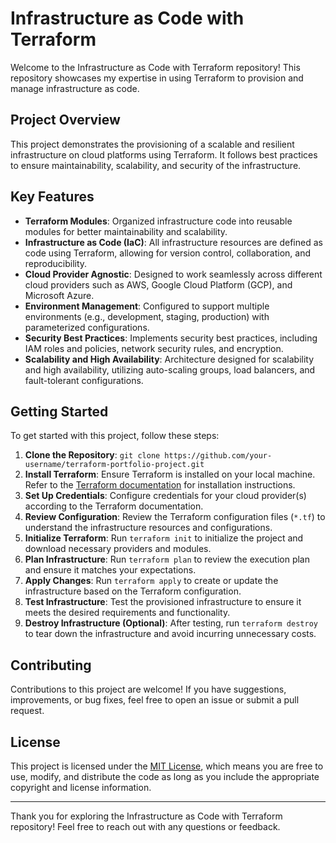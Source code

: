 # Infrastructure as Code with Terraform

Welcome to the Infrastructure as Code with Terraform repository! This repository showcases my expertise in using Terraform to provision and manage infrastructure as code.

## Project Overview

This project demonstrates the provisioning of a scalable and resilient infrastructure on cloud platforms using Terraform. It follows best practices to ensure maintainability, scalability, and security of the infrastructure.

## Key Features

- **Terraform Modules**: Organized infrastructure code into reusable modules for better maintainability and scalability.
- **Infrastructure as Code (IaC)**: All infrastructure resources are defined as code using Terraform, allowing for version control, collaboration, and reproducibility.
- **Cloud Provider Agnostic**: Designed to work seamlessly across different cloud providers such as AWS, Google Cloud Platform (GCP), and Microsoft Azure.
- **Environment Management**: Configured to support multiple environments (e.g., development, staging, production) with parameterized configurations.
- **Security Best Practices**: Implements security best practices, including IAM roles and policies, network security rules, and encryption.
- **Scalability and High Availability**: Architecture designed for scalability and high availability, utilizing auto-scaling groups, load balancers, and fault-tolerant configurations.

## Getting Started

To get started with this project, follow these steps:

1. **Clone the Repository**: `git clone https://github.com/your-username/terraform-portfolio-project.git`
2. **Install Terraform**: Ensure Terraform is installed on your local machine. Refer to the [Terraform documentation](https://learn.hashicorp.com/tutorials/terraform/install-cli) for installation instructions.
3. **Set Up Credentials**: Configure credentials for your cloud provider(s) according to the Terraform documentation.
4. **Review Configuration**: Review the Terraform configuration files (`*.tf`) to understand the infrastructure resources and configurations.
5. **Initialize Terraform**: Run `terraform init` to initialize the project and download necessary providers and modules.
6. **Plan Infrastructure**: Run `terraform plan` to review the execution plan and ensure it matches your expectations.
7. **Apply Changes**: Run `terraform apply` to create or update the infrastructure based on the Terraform configuration.
8. **Test Infrastructure**: Test the provisioned infrastructure to ensure it meets the desired requirements and functionality.
9. **Destroy Infrastructure (Optional)**: After testing, run `terraform destroy` to tear down the infrastructure and avoid incurring unnecessary costs.

## Contributing

Contributions to this project are welcome! If you have suggestions, improvements, or bug fixes, feel free to open an issue or submit a pull request.

## License

This project is licensed under the [MIT License](LICENSE), which means you are free to use, modify, and distribute the code as long as you include the appropriate copyright and license information.

---

Thank you for exploring the Infrastructure as Code with Terraform repository! Feel free to reach out with any questions or feedback.
